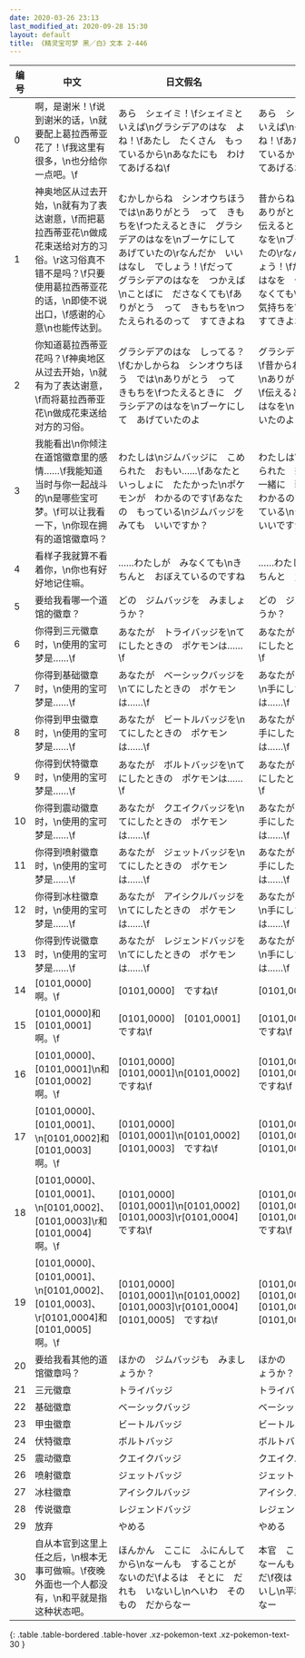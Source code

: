 ```yaml
---
date: 2020-03-26 23:13
last_modified_at: 2020-09-28 15:30
layout: default
title: 《精灵宝可梦 黑／白》文本 2-446
---
```

| 编号 | 中文 | 日文假名 | 日文汉字 |
| ---- | ---- | ---- | --- |
| 0 | 啊，是谢米！\f说到谢米的话，\n就要配上葛拉西蒂亚花了！\f我这里有很多，\n也分给你一点吧。\f | あら　シェイミ！\fシェイミと　いえば\nグラシデアのはな　よね！\fあたし　たくさん　もっているから\nあなたにも　わけてあげるね\f | あら　シェイミ！\fシェイミと　いえば\nグラシデアのはな　よね！\fあたし　たくさん　持っているから\nあなたにも　わけてあげるね\f |
| 1 | 神奥地区从过去开始，\n就有为了表达谢意，\f而把葛拉西蒂亚花\n做成花束送给对方的习俗。\r这习俗真不错不是吗？\f只要使用葛拉西蒂亚花的话，\n即使不说出口，\f感谢的心意\n也能传达到。 | むかしからね　シンオウちほう　では\nありがとう　って　きもちを\fつたえるときに　グラシデアのはなを\nブーケにして　あげていたの\rなんだか　いい　はなし　でしょう！\fだって　グラシデアのはなを　つかえば\nことばに　ださなくても\fありがとう　って　きもちを\nつたえられるのって　すてきよね | 昔からね　シンオウ地方では\nありがとう　って　気持ちを\f伝えるときに　グラシデアのはなを\nブーケにして　あげていたの\rなんだか　いい　話でしょう！\fだって　グラシデアのはなを　使えば\n言葉に　ださなくても\fありがとう　って　気持ちを\n伝えられるのって　すてきよね |
| 2 | 你知道葛拉西蒂亚花吗？\f神奥地区从过去开始，\n就有为了表达谢意，\f而将葛拉西蒂亚花\n做成花束送给对方的习俗。 | グラシデアのはな　しってる？\fむかしからね　シンオウちほう　では\nありがとう　って　きもちを\fつたえるときに　グラシデアのはなを\nブーケにして　あげていたのよ | グラシデアのはな　知ってる？\f昔からね　シンオウ地方では\nありがとう　って　気持ちを\f伝えるときに　グラシデアのはなを\nブーケにして　あげていたのよ |
| 3 | 我能看出\n你倾注在道馆徽章里的感情……\f我能知道当时与你一起战斗的\n是哪些宝可梦。\f可以让我看一下，\n你现在拥有的道馆徽章吗？ | わたしは\nジムバッジに　こめられた　おもい……\fあなたと　いっしょに　たたかった\nポケモンが　わかるのです\fあなたの　もっている\nジムバッジを　みても　いいですか？ | わたしは\nジムバッジに　こめられた　想い……\fあなたと　一緒に　戦った\nポケモンが　わかるのです\fあなたの　持っている\nジムバッジを　みても　いいですか？ |
| 4 | 看样子我就算不看着你，\n你也有好好地记住嘛。 | ……わたしが　みなくても\nきちんと　おぼえているのですね | ……わたしが　みなくても\nきちんと　覚えているのですね |
| 5 | 要给我看哪一个道馆的徽章？ | どの　ジムバッジを　みましょうか？ | どの　ジムバッジを　みましょうか？ |
| 6 | 你得到三元徽章时，\n使用的宝可梦是……\f | あなたが　トライバッジを\nてにしたときの　ポケモンは……\f | あなたが　トライバッジを\nてにしたときの　ポケモンは……\f |
| 7 | 你得到基础徽章时，\n使用的宝可梦是……\f | あなたが　ベーシックバッジを\nてにしたときの　ポケモンは……\f | あなたが　ベーシックバッジを\n手にしたときの　ポケモンは……\f |
| 8 | 你得到甲虫徽章时，\n使用的宝可梦是……\f | あなたが　ビートルバッジを\nてにしたときの　ポケモンは……\f | あなたが　ビートルバッジを\n手にしたときの　ポケモンは……\f |
| 9 | 你得到伏特徽章时，\n使用的宝可梦是……\f | あなたが　ボルトバッジを\nてにしたときの　ポケモンは……\f | あなたが　ボルトバッジを\n手にしたときの　ポケモンは……\f |
| 10 | 你得到震动徽章时，\n使用的宝可梦是……\f | あなたが　クエイクバッジを\nてにしたときの　ポケモンは……\f | あなたが　クエイクバッジを\n手にしたときの　ポケモンは……\f |
| 11 | 你得到喷射徽章时，\n使用的宝可梦是……\f | あなたが　ジェットバッジを\nてにしたときの　ポケモンは……\f | あなたが　ジェットバッジを\n手にしたときの　ポケモンは……\f |
| 12 | 你得到冰柱徽章时，\n使用的宝可梦是……\f | あなたが　アイシクルバッジを\nてにしたときの　ポケモンは……\f | あなたが　アイシクルバッジを\n手にしたときの　ポケモンは……\f |
| 13 | 你得到传说徽章时，\n使用的宝可梦是……\f | あなたが　レジェンドバッジを\nてにしたときの　ポケモンは……\f | あなたが　レジェンドバッジを\n手にしたときの　ポケモンは……\f |
| 14 | [0101,0000]啊。\f | [0101,0000]　ですね\f | [0101,0000]　ですね\f |
| 15 | [0101,0000]和[0101,0001]啊。\f | [0101,0000]　[0101,0001]　ですね\f | [0101,0000]　[0101,0001]　ですね\f |
| 16 | [0101,0000]、[0101,0001]\n和[0101,0002]啊。\f | [0101,0000]　[0101,0001]\n[0101,0002]　ですね\f | [0101,0000]　[0101,0001]\n[0101,0002]　ですね\f |
| 17 | [0101,0000]、[0101,0001]、\n[0101,0002]和[0101,0003]啊。\f | [0101,0000]　[0101,0001]\n[0101,0002]　[0101,0003]　ですね\f | [0101,0000]　[0101,0001]\n[0101,0002]　[0101,0003]　ですね\f |
| 18 | [0101,0000]、[0101,0001]、\n[0101,0002]、[0101,0003]\r和[0101,0004]啊。\f | [0101,0000]　[0101,0001]\n[0101,0002]　[0101,0003]\r[0101,0004]　ですね\f | [0101,0000]　[0101,0001]\n[0101,0002]　[0101,0003]\r[0101,0004]　ですね\f |
| 19 | [0101,0000]、[0101,0001]、\n[0101,0002]、[0101,0003]、\r[0101,0004]和[0101,0005]啊。\f | [0101,0000]　[0101,0001]\n[0101,0002]　[0101,0003]\r[0101,0004]　[0101,0005]　ですね\f | [0101,0000]　[0101,0001]\n[0101,0002]　[0101,0003]\r[0101,0004]　[0101,0005]　ですね\f |
| 20 | 要给我看其他的道馆徽章吗？ | ほかの　ジムバッジも　みましょうか？ | ほかの　ジムバッジも　みましょうか？ |
| 21 | 三元徽章 | トライバッジ | トライバッジ |
| 22 | 基础徽章 | ベーシックバッジ | ベーシックバッジ |
| 23 | 甲虫徽章 | ビートルバッジ | ビートルバッジ |
| 24 | 伏特徽章 | ボルトバッジ | ボルトバッジ |
| 25 | 震动徽章 | クエイクバッジ | クエイクバッジ |
| 26 | 喷射徽章 | ジェットバッジ | ジェットバッジ |
| 27 | 冰柱徽章 | アイシクルバッジ | アイシクルバッジ |
| 28 | 传说徽章 | レジェンドバッジ | レジェンドバッジ |
| 29 | 放弃 | やめる | やめる |
| 30 | 自从本官到这里上任之后，\n根本无事可做嘛。\f夜晚外面也一个人都没有，\n和平就是指这种状态吧。 | ほんかん　ここに　ふにんしてから\nなーんも　することが　ないのだ\fよるは　そとに　だれも　いないし\nへいわ　そのもの　だからなー | 本官　ここに　赴任してから\nなーんも　することが　ないのだ\f夜は　外に　だれも　いないし\n平和　そのもの　だからなー |
{: .table .table-bordered .table-hover .xz-pokemon-text .xz-pokemon-text-30 }